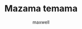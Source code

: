 ---
layout: post
author: maxwell
title: Mazama temama
description: 
tags: []
image: 
  feature: 
  credit: 
  creditlink: 
permalink: mazama-temama
---